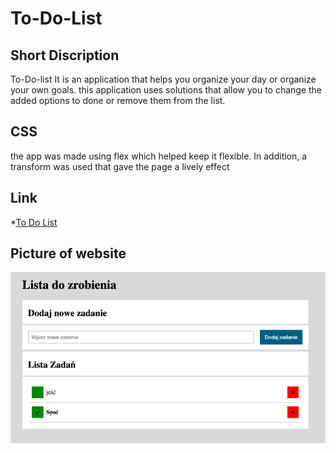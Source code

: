 # To-Do-List

## Short Discription 

To-Do-list It is an application that helps you organize your day or organize your own goals. this application uses solutions that allow you to change the added options to done or remove them from the list.

## CSS

the app was made using flex which helped keep it flexible. In addition, a transform was used that gave the page a lively effect

## Link 

*[To Do List]( https://streetwolf123.github.io/To-Do-List---warsztaty.github.io/)

## Picture of website

![](https://github.com/streetwolf123/To-Do-List---warsztaty.github.io/blob/master/img/Zrzut%20ekranu%202023-03-21%20o%2008.57.19.png?raw=true)




